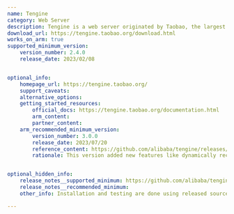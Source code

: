```yaml
---
name: Tengine
category: Web Server
description: Tengine is a web server originated by Taobao, the largest e-commerce website in Asia. Tengine is based on the Nginx HTTP server and has many advanced features.
download_url: https://tengine.taobao.org/download.html
works_on_arm: true
supported_minimum_version:
    version_number: 2.4.0
    release_date: 2023/02/08


optional_info:
    homepage_url: https://tengine.taobao.org/
    support_caveats:
    alternative_options:
    getting_started_resources:
        official_docs: https://tengine.taobao.org/documentation.html
        arm_content:
        partner_content:
    arm_recommended_minimum_version:
        version_number: 3.0.0
        release_date: 2023/07/20
        reference_content: https://github.com/alibaba/tengine/releases/tag/3.0.0
        rationale: This version added new features like dynamically reconfigure the servers, locations and upstreams without reloading or restarting worker processes, HTTP/3 support,  high-speed UDP transmission with kernel-bypass, dynamically reconfigure canary routing based on standard and custom HTTP headers, header value, and weights, and dynamically reconfigure timeout setting, SSL Redirects, CORS and enabling/disabling robots for the ingress/path.


optional_hidden_info:
    release_notes__supported_minimum: https://github.com/alibaba/tengine/releases/tag/2.4.0
    release_notes__recommended_minimum:
    other_info: Installation and testing are done using released source code tar for specified version.

---
```

